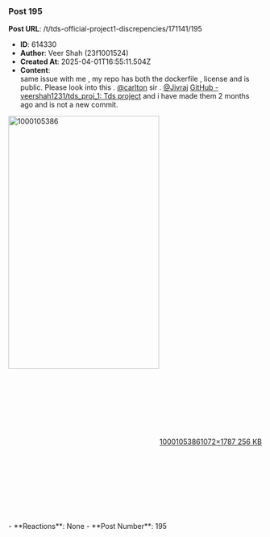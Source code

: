 ### Post 195
**Post URL**: /t/tds-official-project1-discrepencies/171141/195
- **ID**: 614330
- **Author**: Veer Shah (23f1001524)
- **Created At**: 2025-04-01T16:55:11.504Z
- **Content**:  
  same issue with me , my repo has both the dockerfile , license and is public. Please look into this . <a class="mention" href="/u/carlton">@carlton</a> sir . <a class="mention" href="/u/jivraj">@Jivraj</a> <a href="https://github.com/veershah1231/tds_proj_1" class="inline-onebox" rel="noopener nofollow ugc">GitHub - veershah1231/tds_proj_1: Tds project</a> and i have made them 2 months ago and is not a new commit.
<div class="lightbox-wrapper"><a class="lightbox" href="https://europe1.discourse-cdn.com/flex013/uploads/iitm/original/3X/7/f/7f60eaa650a67981fa545775751b5533966b09e3.jpeg" data-download-href="/uploads/short-url/iaQhsusUKxcxiJH2300WMPkeWv9.jpeg?dl=1" title="1000105386" rel="noopener nofollow ugc"><img src="https://europe1.discourse-cdn.com/flex013/uploads/iitm/optimized/3X/7/f/7f60eaa650a67981fa545775751b5533966b09e3_2_299x500.jpeg" alt="1000105386" data-base62-sha1="iaQhsusUKxcxiJH2300WMPkeWv9" width="299" height="500" srcset="https://europe1.discourse-cdn.com/flex013/uploads/iitm/optimized/3X/7/f/7f60eaa650a67981fa545775751b5533966b09e3_2_299x500.jpeg, https://europe1.discourse-cdn.com/flex013/uploads/iitm/optimized/3X/7/f/7f60eaa650a67981fa545775751b5533966b09e3_2_448x750.jpeg 1.5x, https://europe1.discourse-cdn.com/flex013/uploads/iitm/optimized/3X/7/f/7f60eaa650a67981fa545775751b5533966b09e3_2_598x1000.jpeg 2x" data-dominant-color="252A29"><div class="meta"><svg class="fa d-icon d-icon-far-image svg-icon" aria-hidden="true"><use href="#far-image"></use></svg><span class="filename">1000105386</span><span class="informations">1072×1787 256 KB</span><svg class="fa d-icon d-icon-discourse-expand svg-icon" aria-hidden="true"><use href="#discourse-expand"></use></svg></div></a></div>
- **Reactions**: None
- **Post Number**: 195

